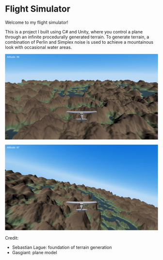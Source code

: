 # Flight Simulator

Welcome to my flight simulator! 

This is a project I built using C# and Unity, where you control a plane through an infinite procedurally generated terrain. To generate terrain, a combination of Perlin and Simplex noise is used to achieve a mountainous look with occasional water areas.


![Images/Screenshot_1.png](Images/Screenshot_1.png)


![Images/Screenshot_2.png](Images/Screenshot_2.png)



Credit:

- Sebastian Lague: foundation of terrain generation
- Gasgiant: plane model
